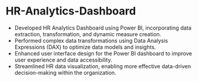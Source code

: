 # HR-Analytics-Dashboard

- Developed HR Analytics Dashboard using Power BI, incorporating data extraction, transformation, and dynamic measure creation.
- Performed complex data transformations using Data Analysis Expressions (DAX) to optimize data models and insights.
- Enhanced user interface design for the Power BI dashboard to improve user experience and data accessibility.
- Streamlined HR data visualization, enabling more effective data-driven decision-making within the organization.
